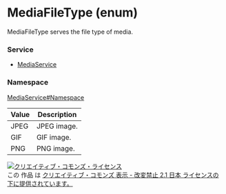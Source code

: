 # MediaFileType (enum)
MediaFileType serves the file type of media.
### Service
+ [MediaService](../../services/MediaService.md)

### Namespace
[MediaService#Namespace](../../services/MediaService.md#namespace)

| Value | Description | 
|---|---|
| JPEG| JPEG image. |
| GIF| GIF image. |
| PNG| PNG image. |

<a rel="license" href="http://creativecommons.org/licenses/by-nd/2.1/jp/"><img alt="クリエイティブ・コモンズ・ライセンス" style="border-width:0" src="https://i.creativecommons.org/l/by-nd/2.1/jp/88x31.png" /></a><br />この 作品 は <a rel="license" href="http://creativecommons.org/licenses/by-nd/2.1/jp/">クリエイティブ・コモンズ 表示 - 改変禁止 2.1 日本 ライセンスの下に提供されています。</a>
